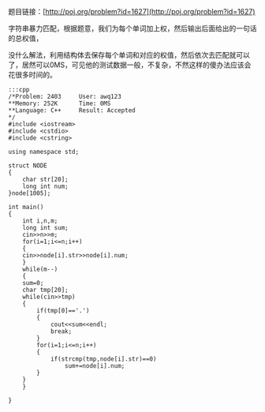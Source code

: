 <!--
.. title: POJ 2403 Hay Points C++版
.. slug: poj-2403
.. date: 2013-04-07T09:52:40+08:00
.. tags:
.. link:
.. description:
.. type: text
-->

题目链接：[http://poj.org/problem?id=1627](http://poj.org/problem?id=1627)


字符串暴力匹配，根据题意，我们为每个单词加上权，然后输出后面给出的一句话的总权值，

没什么解法，利用结构体去保存每个单词和对应的权值，然后依次去匹配就可以了，居然可以0MS，可见他的测试数据一般，不复杂，不然这样的傻办法应该会花很多时间的。
 

	:::cpp
	/*Problem: 2403		User: awq123
	**Memory: 252K		Time: 0MS
	**Language: C++		Result: Accepted
	*/
	#include <iostream>
	#include <cstdio>
	#include <cstring>

	using namespace std;

	struct NODE
	{
	    char str[20];
	    long int num;
	}node[1005];

	int main()
	{
	    int i,n,m;
	    long int sum;
	    cin>>n>>m;
	    for(i=1;i<=n;i++)
	    {
		cin>>node[i].str>>node[i].num;
	    }
	    while(m--)
	    {
		sum=0;
		char tmp[20];
		while(cin>>tmp)
		{
		    if(tmp[0]=='.')
		    {
		        cout<<sum<<endl;
		        break;
		    }
		    for(i=1;i<=n;i++)
		    {
		        if(strcmp(tmp,node[i].str)==0)
		            sum+=node[i].num;
		    }
		}
	    }

	}